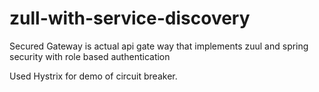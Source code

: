 # zull-with-service-discovery

Secured Gateway is actual api gate way that implements zuul and spring security with role based authentication

Used Hystrix for demo of circuit breaker.
